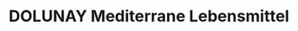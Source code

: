 ---
title: "DOLUNAY Mediterrane Lebensmittel"
url: /krefeld/dolunay-mediterrane-lebensmittel/
shop: Supermarkt
---
